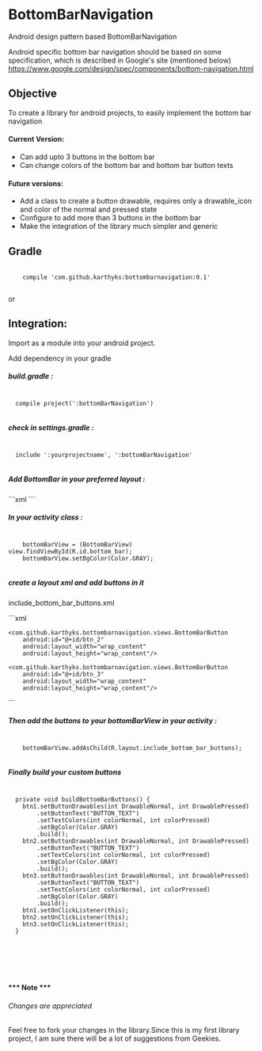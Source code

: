 # BottomBarNavigation
Android design pattern based BottomBarNavigation 

Android specific bottom bar navigation should be based on some specification, which is described in Google's site (mentioned below)
<br/>
https://www.google.com/design/spec/components/bottom-navigation.html

<h2>Objective</h2>
<p>To create a library for android projects, to easily implement the bottom bar navigation</p>

<h4>Current Version:</h4>
<ul>
  <li>Can add upto 3 buttons in the bottom bar</li>
  <li>Can change colors of the bottom bar and bottom bar button texts</li>
</ul>
<h4>Future versions:</h4>
<ul>
  <li>Add a class to create a button drawable, requires only a drawable_icon and color of the normal and pressed state</li>
  <li>Configure to add more than 3 buttons in the bottom bar</li>
  <li>Make the integration of the library much simpler and generic</li>
</ul>
<h2> Gradle </h2>
<pre>
  <code>
    compile 'com.github.karthyks:bottombarnavigation:0.1'
  </code>
</pre>
<p> or </p>
<h2>Integration:</h2>
Import as a module into your android project.
<p>Add dependency in your gradle</p>
<h5>build.gradle :</h5>
<pre>
  <code>
  compile project(':bottomBarNavigation')
  </code>
</pre>
<h5>check in settings.gradle :</h5>
<pre>
  <code>
  include ':yourprojectname', ':bottomBarNavigation'
  </code>
</pre>
<h5>Add BottomBar in your preferred layout : </h5>
```xml
<com.github.karthyks.bottombarnavigation.views.BottomBarView
          android:id="@+id/bottom_bar"
          android:layout_width="match_parent"
          android:layout_height="match_parent">
</com.github.karthyks.bottombarnavigation.views.BottomBarView>
```
<h5>In your activity class : </h5>
<pre>
  <code>
    bottomBarView = (BottomBarView) view.findViewById(R.id.bottom_bar);
    bottomBarView.setBgColor(Color.GRAY);
  </code>
</pre>

<h5>create a layout xml and add buttons in it</h5>
<p>include_bottom_bar_buttons.xml</p>
```xml
<LinearLayout xmlns:android="http://schemas.android.com/apk/res/android"
              android:layout_width="match_parent"
              android:layout_height="match_parent"
              android:gravity="center"
              android:orientation="horizontal">
    <com.github.karthyks.bottombarnavigation.views.BottomBarButton
        android:id="@+id/btn_1"
        android:layout_width="wrap_content"
        android:layout_height="wrap_content"/>

    <com.github.karthyks.bottombarnavigation.views.BottomBarButton
        android:id="@+id/btn_2"
        android:layout_width="wrap_content"
        android:layout_height="wrap_content"/>

    <com.github.karthyks.bottombarnavigation.views.BottomBarButton
        android:id="@+id/btn_3"
        android:layout_width="wrap_content"
        android:layout_height="wrap_content"/>
</LinearLayout>
```

<h5>Then add the buttons to your bottomBarView in your activity : </h5>
<pre>
  <code>
    bottomBarView.addAsChild(R.layout.include_bottom_bar_buttons);
  </code>
</pre>

<h5>Finally build your custom buttons</h5>
<pre>
  <code>
  private void buildBottomBarButtons() {
    btn1.setButtonDrawables(int DrawableNormal, int DrawablePressed)
        .setButtonText("BUTTON_TEXT")
        .setTextColors(int colorNormal, int colorPressed)
        .setBgColor(Color.GRAY)
        .build();
    btn2.setButtonDrawables(int DrawableNormal, int DrawablePressed)
        .setButtonText("BUTTON_TEXT")
        .setTextColors(int colorNormal, int colorPressed)
        .setBgColor(Color.GRAY)
        .build();
    btn3.setButtonDrawables(int DrawableNormal, int DrawablePressed)
        .setButtonText("BUTTON_TEXT")
        .setTextColors(int colorNormal, int colorPressed)
        .setBgColor(Color.GRAY)
        .build();
    btn1.setOnClickListener(this);
    btn2.setOnClickListener(this);
    btn3.setOnClickListener(this);
  }
  </code>
</pre>

<br/>
<br/>
<br/>

<h4>*** Note *** </h4>
<h6>Changes are appreciated</h6>
<p>Feel free to fork your changes in the library.Since this is my first library project, I am sure there will be a lot of suggestions from Geekies.</p>
